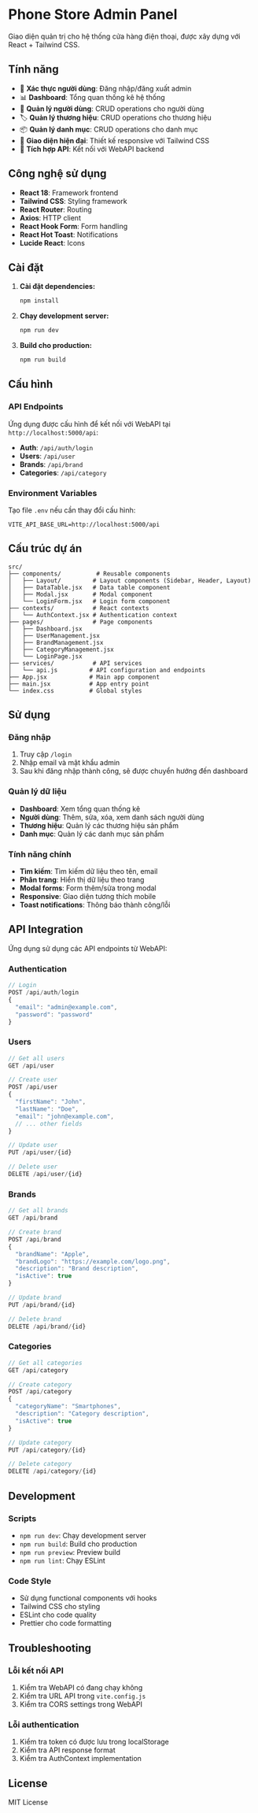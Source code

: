 # Phone Store Admin Panel

Giao diện quản trị cho hệ thống cửa hàng điện thoại, được xây dựng với React + Tailwind CSS.

## Tính năng

- 🔐 **Xác thực người dùng**: Đăng nhập/đăng xuất admin
- 📊 **Dashboard**: Tổng quan thống kê hệ thống
- 👥 **Quản lý người dùng**: CRUD operations cho người dùng
- 🏷️ **Quản lý thương hiệu**: CRUD operations cho thương hiệu
- 📦 **Quản lý danh mục**: CRUD operations cho danh mục
- 🎨 **Giao diện hiện đại**: Thiết kế responsive với Tailwind CSS
- 🔄 **Tích hợp API**: Kết nối với WebAPI backend

## Công nghệ sử dụng

- **React 18**: Framework frontend
- **Tailwind CSS**: Styling framework
- **React Router**: Routing
- **Axios**: HTTP client
- **React Hook Form**: Form handling
- **React Hot Toast**: Notifications
- **Lucide React**: Icons

## Cài đặt

1. **Cài đặt dependencies:**
   ```bash
   npm install
   ```

2. **Chạy development server:**
   ```bash
   npm run dev
   ```

3. **Build cho production:**
   ```bash
   npm run build
   ```

## Cấu hình

### API Endpoints

Ứng dụng được cấu hình để kết nối với WebAPI tại `http://localhost:5000/api`:

- **Auth**: `/api/auth/login`
- **Users**: `/api/user`
- **Brands**: `/api/brand`
- **Categories**: `/api/category`

### Environment Variables

Tạo file `.env` nếu cần thay đổi cấu hình:

```env
VITE_API_BASE_URL=http://localhost:5000/api
```

## Cấu trúc dự án

```
src/
├── components/          # Reusable components
│   ├── Layout/         # Layout components (Sidebar, Header, Layout)
│   ├── DataTable.jsx   # Data table component
│   ├── Modal.jsx       # Modal component
│   └── LoginForm.jsx   # Login form component
├── contexts/           # React contexts
│   └── AuthContext.jsx # Authentication context
├── pages/              # Page components
│   ├── Dashboard.jsx
│   ├── UserManagement.jsx
│   ├── BrandManagement.jsx
│   ├── CategoryManagement.jsx
│   └── LoginPage.jsx
├── services/           # API services
│   └── api.js         # API configuration and endpoints
├── App.jsx            # Main app component
├── main.jsx           # App entry point
└── index.css          # Global styles
```

## Sử dụng

### Đăng nhập

1. Truy cập `/login`
2. Nhập email và mật khẩu admin
3. Sau khi đăng nhập thành công, sẽ được chuyển hướng đến dashboard

### Quản lý dữ liệu

- **Dashboard**: Xem tổng quan thống kê
- **Người dùng**: Thêm, sửa, xóa, xem danh sách người dùng
- **Thương hiệu**: Quản lý các thương hiệu sản phẩm
- **Danh mục**: Quản lý các danh mục sản phẩm

### Tính năng chính

- **Tìm kiếm**: Tìm kiếm dữ liệu theo tên, email
- **Phân trang**: Hiển thị dữ liệu theo trang
- **Modal forms**: Form thêm/sửa trong modal
- **Responsive**: Giao diện tương thích mobile
- **Toast notifications**: Thông báo thành công/lỗi

## API Integration

Ứng dụng sử dụng các API endpoints từ WebAPI:

### Authentication
```javascript
// Login
POST /api/auth/login
{
  "email": "admin@example.com",
  "password": "password"
}
```

### Users
```javascript
// Get all users
GET /api/user

// Create user
POST /api/user
{
  "firstName": "John",
  "lastName": "Doe",
  "email": "john@example.com",
  // ... other fields
}

// Update user
PUT /api/user/{id}

// Delete user
DELETE /api/user/{id}
```

### Brands
```javascript
// Get all brands
GET /api/brand

// Create brand
POST /api/brand
{
  "brandName": "Apple",
  "brandLogo": "https://example.com/logo.png",
  "description": "Brand description",
  "isActive": true
}

// Update brand
PUT /api/brand/{id}

// Delete brand
DELETE /api/brand/{id}
```

### Categories
```javascript
// Get all categories
GET /api/category

// Create category
POST /api/category
{
  "categoryName": "Smartphones",
  "description": "Category description",
  "isActive": true
}

// Update category
PUT /api/category/{id}

// Delete category
DELETE /api/category/{id}
```

## Development

### Scripts

- `npm run dev`: Chạy development server
- `npm run build`: Build cho production
- `npm run preview`: Preview build
- `npm run lint`: Chạy ESLint

### Code Style

- Sử dụng functional components với hooks
- Tailwind CSS cho styling
- ESLint cho code quality
- Prettier cho code formatting

## Troubleshooting

### Lỗi kết nối API

1. Kiểm tra WebAPI có đang chạy không
2. Kiểm tra URL API trong `vite.config.js`
3. Kiểm tra CORS settings trong WebAPI

### Lỗi authentication

1. Kiểm tra token có được lưu trong localStorage
2. Kiểm tra API response format
3. Kiểm tra AuthContext implementation

## License

MIT License
